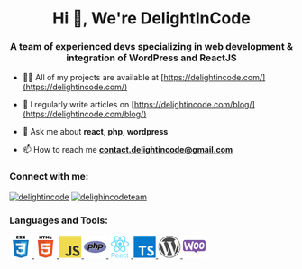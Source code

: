 <h1 align="center">Hi 👋, We're DelightInCode</h1>
<h3 align="center">
A team of experienced devs specializing in web development & integration of WordPress and ReactJS
</h3>

- 👨‍💻 All of my projects are available at [https://delightincode.com/](https://delightincode.com/)

- 📝 I regularly write articles on [https://delightincode.com/blog/](https://delightincode.com/blog/)

- 💬 Ask me about **react, php, wordpress**

- 📫 How to reach me **contact.delightincode@gmail.com**

<h3 align="left">Connect with me:</h3>
<p align="left">
  <a href="https://dev.to/delightincode" target="blank"
    ><img
      align="center"
      src="https://raw.githubusercontent.com/rahuldkjain/github-profile-readme-generator/master/src/images/icons/Social/devto.svg"
      alt="delightincode"
      height="30"
      width="40"
  /></a>
  <a href="https://fb.com/delighincodeteam" target="blank"
    ><img
      align="center"
      src="https://raw.githubusercontent.com/rahuldkjain/github-profile-readme-generator/master/src/images/icons/Social/facebook.svg"
      alt="delighincodeteam"
      height="30"
      width="40"
  /></a>
</p>

<h3 align="left">Languages and Tools:</h3>
<p align="left">
  <a href="https://www.w3schools.com/css/" target="_blank" rel="noreferrer">
    <img
      src="https://raw.githubusercontent.com/devicons/devicon/master/icons/css3/css3-original-wordmark.svg"
      alt="css3"
      width="40"
      height="40"
    />
  </a>
  <a href="https://www.w3.org/html/" target="_blank" rel="noreferrer">
    <img
      src="https://raw.githubusercontent.com/devicons/devicon/master/icons/html5/html5-original-wordmark.svg"
      alt="html5"
      width="40"
      height="40"
    />
  </a>
  <a
    href="https://developer.mozilla.org/en-US/docs/Web/JavaScript"
    target="_blank"
    rel="noreferrer"
  >
    <img
      src="https://raw.githubusercontent.com/devicons/devicon/master/icons/javascript/javascript-original.svg"
      alt="javascript"
      width="40"
      height="40"
    />
  </a>
  <a href="https://www.php.net" target="_blank" rel="noreferrer">
    <img
      src="https://raw.githubusercontent.com/devicons/devicon/master/icons/php/php-original.svg"
      alt="php"
      width="40"
      height="40"
    />
  </a>
  <a href="https://reactjs.org/" target="_blank" rel="noreferrer">
    <img
      src="https://raw.githubusercontent.com/devicons/devicon/master/icons/react/react-original-wordmark.svg"
      alt="react"
      width="40"
      height="40"
    />
  </a>
  <a href="https://www.typescriptlang.org/" target="_blank" rel="noreferrer">
    <img
      src="https://raw.githubusercontent.com/devicons/devicon/master/icons/typescript/typescript-original.svg"
      alt="typescript"
      width="40"
      height="40"
    />
  </a>
  <a href="https://wordpress.org/" target="_blank" rel="noreferrer">
    <img
      src="https://raw.githubusercontent.com/devicons/devicon/master/icons/wordpress/wordpress-plain.svg"
      alt="typescript"
      width="40"
      height="40"
    />
  </a>
  <a href="https://woocommerce.com/" target="_blank" rel="noreferrer">
    <img
      src="https://raw.githubusercontent.com/devicons/devicon/master/icons/woocommerce/woocommerce-plain.svg"
      alt="typescript"
      width="40"
      height="40"
    />
  </a>
</p>
